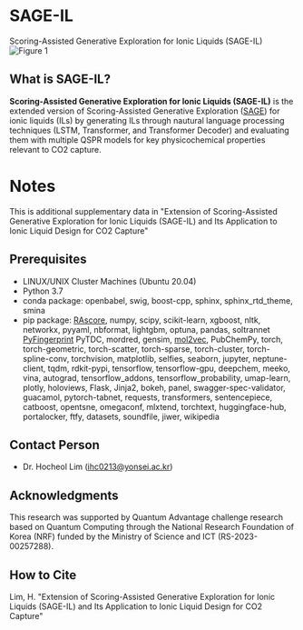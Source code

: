 # SAGE-IL
Scoring-Assisted Generative Exploration for Ionic Liquids (SAGE-IL)
![Figure 1](https://github.com/hclim0213/SAGE-IL/assets/48709737/162845c3-cf6b-4a5d-bdba-b53975d4145b)

What is SAGE-IL?
----------------
**Scoring-Assisted Generative Exploration for Ionic Liquids (SAGE-IL)** is the extended version of Scoring-Assisted Generative Exploration ([SAGE](https://github.com/hclim0213/SAGE/tree/main)) for ionic liquids (ILs) by generating ILs through nautural language processing techniques (LSTM, Transformer, and Transformer Decoder) and evaluating them with multiple QSPR models for key physicochemical properties relevant to CO2 capture.

# Notes
This is additional supplementary data in "Extension of Scoring-Assisted Generative Exploration for Ionic Liquids (SAGE-IL) and Its Application to Ionic Liquid Design for CO2 Capture"

Prerequisites
-------------
* LINUX/UNIX Cluster Machines (Ubuntu 20.04)
* Python 3.7
* conda package: openbabel, swig, boost-cpp, sphinx, sphinx_rtd_theme, smina
* pip package: [RAscore](https://github.com/reymond-group/RAscore), numpy, scipy, scikit-learn, xgboost, nltk, networkx, pyyaml, nbformat, lightgbm, optuna, pandas, soltrannet [PyFingerprint](https://github.com/hcji/PyFingerprint) PyTDC, mordred, gensim, [mol2vec](https://github.com/samoturk/mol2vec), PubChemPy, torch, torch-geometric, torch-scatter, torch-sparse, torch-cluster, torch-spline-conv, torchvision, matplotlib, selfies, seaborn, jupyter, neptune-client, tqdm, rdkit-pypi, tensorflow, tensorflow-gpu, deepchem, meeko, vina, autograd, tensorflow_addons, tensorflow_probability, umap-learn, plotly, holoviews, Flask, Jinja2, bokeh, panel, swagger-spec-validator, guacamol, pytorch-tabnet, requests, transformers, sentencepiece, catboost, opentsne, omegaconf, mlxtend, torchtext, huggingface-hub, portalocker, ftfy, datasets, soundfile, jiwer, wikipedia

Contact Person
--------------
* Dr. Hocheol Lim (ihc0213@yonsei.ac.kr)

Acknowledgments
---------------
This research was supported by Quantum Advantage challenge research based on 
Quantum Computing through the National Research Foundation of Korea (NRF) 
funded by the Ministry of Science and ICT (RS-2023-00257288).

How to Cite
----------
Lim, H. "Extension of Scoring-Assisted Generative Exploration for Ionic Liquids (SAGE-IL) and Its Application to Ionic Liquid Design for CO2 Capture"
